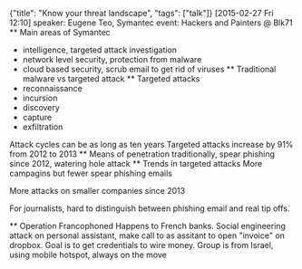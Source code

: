 {"title": "Know your threat landscape", "tags": ["talk"]}
[2015-02-27 Fri 12:10]
speaker: Eugene Teo, Symantec
event: Hackers and Painters @ Blk71
** Main areas of Symantec
 * intelligence, targeted attack investigation
 * network level security, protection from malware
 * cloud based security, scrub email to get rid of viruses
** Traditional malware vs targeted attack
** Targeted attacks
 * reconnaissance
 * incursion
 * discovery
 * capture
 * exfiltration

Attack cycles can be as long as ten years
Targeted attacks increase by 91% from 2012 to 2013
** Means of penetration
traditionally, spear phishing
since 2012, watering hole attack
** Trends in targeted attacks
More campagins but fewer spear phishing emails

More attacks on smaller companies since 2013

For journalists, hard to distinguish between phishing email and real tip offs.

** Operation Francophoned
Happens to French banks.
Social engineering attack on personal assistant, make call to as assitant to open "invoice" on dropbox.
Goal is to get credentials to wire money. Group is from Israel, using mobile hotspot, always on the move

